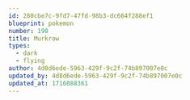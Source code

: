 ```yaml
---
id: 280cbe7c-9fd7-47fd-98b3-dc664f288ef1
blueprint: pokemon
number: 198
title: Murkrow
types:
  - dark
  - flying
author: 4d8d6ede-5963-429f-9c2f-74b897007e0c
updated_by: 4d8d6ede-5963-429f-9c2f-74b897007e0c
updated_at: 1716088361
---
```

